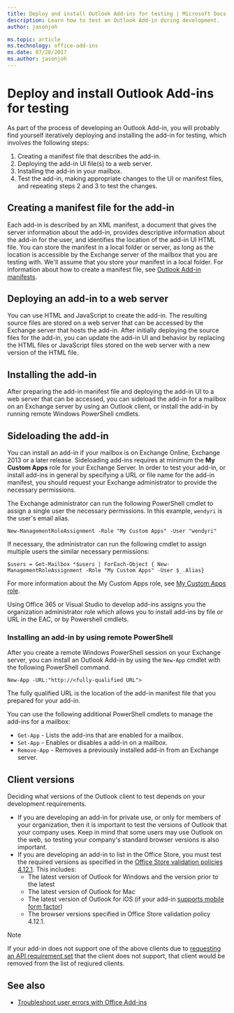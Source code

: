 ```yaml
---
title: Deploy and install Outlook Add-ins for testing | Microsoft Docs
description: Learn how to test an Outlook Add-in during development.
author: jasonjoh

ms.topic: article
ms.technology: office-add-ins
ms.date: 07/28/2017
ms.author: jasonjoh
---
```


# Deploy and install Outlook Add-ins for testing

As part of the process of developing an Outlook Add-in, you will probably find yourself iteratively deploying and installing the add-in for testing, which involves the following steps:

1. Creating a manifest file that describes the add-in.
1. Deploying the add-in UI file(s) to a web server.
1. Installing the add-in in your mailbox.
1. Test the add-in, making appropriate changes to the UI or manifest files, and repeating steps 2 and 3 to test the changes.

## Creating a manifest file for the add-in

Each add-in is described by an XML manifest, a document that gives the server information about the add-in, provides descriptive information about the add-in for the user, and identifies the location of the add-in UI HTML file. You can store the manifest in a local folder or server, as long as the location is accessible by the Exchange server of the mailbox that you are testing with. We'll assume that you store your manifest in a local folder. For information about how to create a manifest file, see [Outlook Add-in manifests](manifests.md).

## Deploying an add-in to a web server

You can use HTML and JavaScript to create the add-in. The resulting source files are stored on a web server that can be accessed by the Exchange server that hosts the add-in. After initially deploying the source files for the add-in, you can update the add-in UI and behavior by replacing the HTML files or JavaScript files stored on the web server with a new version of the HTML file.

## Installing the add-in

After preparing the add-in manifest file and deploying the add-in UI to a web server that can be accessed, you can sideload the add-in for a mailbox on an Exchange server by using an Outlook client, or install the add-in by running remote Windows PowerShell cmdlets.

## Sideloading the add-in

You can install an add-in if your mailbox is on Exchange Online, Exchange 2013 or a later release. Sideloading add-ins requires at minimum the **My Custom Apps** role for your Exchange Server. In order to test your add-in, or install add-ins in general by specifying a URL or file name for the add-in manifest, you should request your Exchange administrator to provide the necessary permissions.

The Exchange administrator can run the following PowerShell cmdlet to assign a single user the necessary permissions. In this example, `wendyri` is the user's email alias.

```Shell
New-ManagementRoleAssignment -Role "My Custom Apps" -User "wendyri"
```

If necessary, the administrator can run the following cmdlet to assign multiple users the similar necessary permissions:

```Shell
$users = Get-Mailbox *$users | ForEach-Object { New-ManagementRoleAssignment -Role "My Custom Apps" -User $_.Alias}
```

For more information about the My Custom Apps role, see [My Custom Apps role](http://technet.microsoft.com/en-us/library/aa0321b3-2ec0-4694-875b-7a93d3d99089%28EXCHG.150%29.aspx). 

Using Office 365 or Visual Studio to develop add-ins assigns you the organization administrator role which allows you to install add-ins by file or URL in the EAC, or by Powershell cmdlets.

### Installing an add-in by using remote PowerShell

After you create a remote Windows PowerShell session on your Exchange server, you can install an Outlook Add-in by using the `New-App` cmdlet with the following PowerShell command.

```Shell
New-App -URL:"http://<fully-qualified URL">
```

The fully qualified URL is the location of the add-in manifest file that you prepared for your add-in.

You can use the following additional PowerShell cmdlets to manage the add-ins for a mailbox:

-  `Get-App` - Lists the add-ins that are enabled for a mailbox.
-  `Set-App` - Enables or disables a add-in on a mailbox.
-  `Remove-App` - Removes a previously installed add-in from an Exchange server.

## Client versions

Deciding what versions of the Outlook client to test depends on your development requirements.

- If you are developing an add-in for private use, or only for members of your organization, then it is important to test the versions of Outlook that your company uses. Keep in mind that some users may use Outlook on the web, so testing your company's standard browser versions is also important.
- If you are developing an add-in to list in the Office Store, you must test the required versions as specified in the [Office Store validation policies 4.12.1](https://dev.office.com/officestore/docs/validation-policies#4-apps-and-add-ins-behave-predictably). This includes:
    - The latest version of Outlook for Windows and the version prior to the latest
    - The latest version of Outlook for Mac
    - The latest version of Outlook for iOS (if your add-in [supports mobile form factor](add-mobile-support.md))
    - The browser versions specified in Office Store validation policy 4.12.1.

> [!NOTE]
> If your add-in does not support one of the above clients due to [requesting an API requirement set](apis.md) that the client does not support, that client would be removed from the list of reqiured clients.

## See also

- [Troubleshoot user errors with Office Add-ins](https://dev.office.com/docs/add-ins/testing/testing-and-troubleshooting?product=outlook)